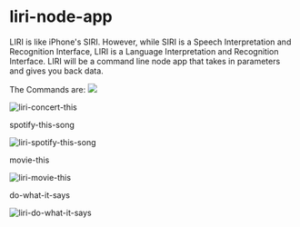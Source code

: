 # liri-node-app
LIRI is like iPhone's SIRI. However, while SIRI is a Speech Interpretation and Recognition Interface, LIRI is a Language Interpretation and Recognition Interface. LIRI will be a command line node app that takes in parameters and gives you back data.

The Commands are:
![](file:///Users/zahollingsworth/Movies/liri-concert-this.gif)

![liri-concert-this](https://user-images.githubusercontent.com/46940564/56101848-2b201780-5ef6-11e9-9d86-88757da9b1d6.gif)

spotify-this-song

![liri-spotify-this-song](https://user-images.githubusercontent.com/46940564/56102037-a2a27680-5ef7-11e9-99c7-aca4d24b703e.gif)

movie-this

![liri-movie-this](https://user-images.githubusercontent.com/46940564/56102077-02991d00-5ef8-11e9-8d89-389d04b26b78.gif)

do-what-it-says

![liri-do-what-it-says](https://user-images.githubusercontent.com/46940564/56102097-63285a00-5ef8-11e9-8c19-254c037af528.gif)
